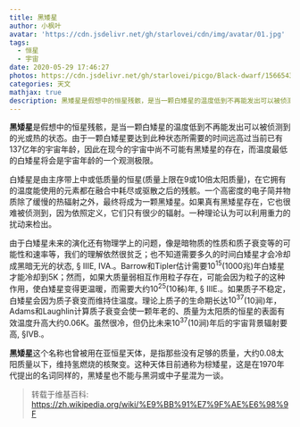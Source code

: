 ```yaml
---
title: 黑矮星
author: 小枫叶
avatar: 'https://cdn.jsdelivr.net/gh/starlovei/cdn/img/avatar/01.jpg'
tags:
  - 恒星
  - 宇宙
date: 2020-05-29 17:46:27
photos: https://cdn.jsdelivr.net/gh/starlovei/picgo/Black-dwarf/1566543663211132.jpg
categories: 天文
mathjax: true
description: 黑矮星是假想中的恒星残骸，是当一颗白矮星的温度低到不再能发出可以被侦测到的光或热的状态。由于一颗白矮星要达到此种状态所需要的时间远高过当前已有137亿年的宇宙年龄
---
```

**黑矮星**是假想中的恒星残骸，是当一颗白矮星的温度低到不再能发出可以被侦测到的光或热的状态。由于一颗白矮星要达到此种状态所需要的时间远高过当前已有137亿年的宇宙年龄，因此在现今的宇宙中尚不可能有黑矮星的存在，而温度最低的白矮星将会是宇宙年龄的一个观测极限。

白矮星是由主序带上中或低质量的恒星(质量上限在9或10倍太阳质量)，在它拥有的温度能使用的元素都在融合中耗尽或驱散之后的残骸。一个高密度的电子简并物质除了缓慢的热辐射之外，最终将成为一颗黑矮星。如果真有黑矮星存在，它也很难被侦测到，因为依照定义，它们只有很少的辐射。一种理论认为可以利用重力的扰动来检出。

由于白矮星未来的演化还有物理学上的问题，像是暗物质的性质和质子衰变等的可能性和速率等，我们的理解依然很贫乏；也不知道需要多久的时间白矮星才会冷却成黑暗无光的状态, § IIIE, IVA.。Barrow和Tipler估计需要$10^{15}$(1000兆)年白矮星才能冷却到5K；然而，如果大质量弱相互作用粒子存在，可能会因为粒子的这种作用，使白矮星变得更温暖，而需要大约$10^{25}$(10秭)年, § IIIE.。如果质子不稳定，白矮星会因为质子衰变而维持住温度。理论上质子的生命期长达$10^{37}$(10涧)年，Adams和Laughlin计算质子衰变会使一颗年老的、质量为太阳质的恒星的表面有效温度升高大约0.06K。虽然很冷，但仍比未来$10^{37}$(10涧)年后的宇宙背景辐射要高, §IVB.。

**黑矮星**这个名称也曾被用在亚恒星天体，是指那些没有足够的质量，大约0.08太阳质量以下，维持氢燃烧的核聚变。这种天体目前通称为棕矮星，这是在1970年代提出的名词同样的，黑矮星也不能与黑洞或中子星混为一谈。

> 转载于维基百科: https://zh.wikipedia.org/wiki/%E9%BB%91%E7%9F%AE%E6%98%9F